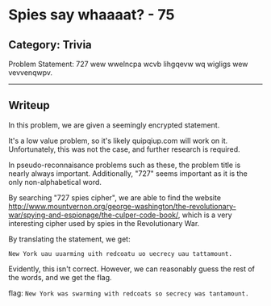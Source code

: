 Spies say whaaaat? - 75
======

Category: Trivia
------
Problem Statement:
727 wew wwelncpa wcvb lihgqevw wq wigligs wew vevvenqwpv.

------

Writeup
------
In this problem, we are given a seemingly encrypted statement.

It's a low value problem, so it's likely quipqiup.com will work on it. Unfortunately, this was not the case, and further research is required.

In pseudo-reconnaisance problems such as these, the problem title is nearly always important. Additionally, "727" seems important as it is the only non-alphabetical word.

By searching "727 spies cipher", we are able to find the website http://www.mountvernon.org/george-washington/the-revolutionary-war/spying-and-espionage/the-culper-code-book/, which is a very interesting cipher used by spies in the Revolutionary War.

By translating the statement, we get:

`New York uau uuarming uith redcoatu uo uecrecy uau tattamount.`

Evidently, this isn't correct. However, we can reasonably guess the rest of the words, and we get the flag.

flag: `New York was swarming with redcoats so secrecy was tantamount.`
